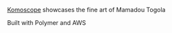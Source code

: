 [Komoscope](http://komoscope.com) showcases the fine art of Mamadou Togola

Built with Polymer and AWS
